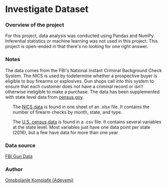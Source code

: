 # Investigate Dataset

### Overview of the project

For this project, data analysis was conducted using Pandas and NumPy. Inferential statistics or machine learning was not used in this project. This project is open-ended in that there's no looking for one right answer.



### Notes

The data comes from the FBI's National Instant Criminal Background Check System. The NICS is used by todetermine whether a prospective buyer is eligible to buy firearms or explosives. Gun shops call into this system to ensure that each customer does not have a criminal record or isn’t otherwise ineligible to make a purchase. The data has been supplemented with state level data from [census.gov]( https://www.census.gov/).
<ul> The <a href=https://d17h27t6h515a5.cloudfront.net/topher/2017/November/5a0a4db8_gun-data/gun-data.xlsx>NICS data</a> is found in one sheet of an .xlsx file. It contains
the number of firearm checks by month, state, and type. </ul>
<ul> The <a href=https://d17h27t6h515a5.cloudfront.net/topher/2017/November/5a0a554c_u.s.-census-data/u.s.-census-data.csv>U.S. census data</a> is found in a .csv file. It contains several variables at the state level. Most variables just have one data point per state (2016), but a few have data for more than one year </ul>


### Data source

[FBI Gun Data](https://github.com/BuzzFeedNews/nics-firearm-background-checks/blob/master/README.md)

### Author
[Omobolanle Komolafe (Adeyemi)](https://github.com/Bolanle-kani)
